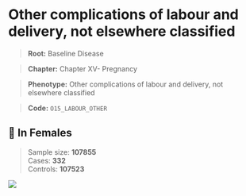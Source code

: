 # Other complications of labour and delivery, not elsewhere classified

> **Root:** Baseline Disease  

> **Chapter:** Chapter XV- Pregnancy  

> **Phenotype:** Other complications of labour and delivery, not elsewhere classified  

> **Code:** `O15_LABOUR_OTHER`

## 👩 In Females  
> Sample size: **107855**  
> Cases: **332**  
> Controls: **107523**
<img src="/Disease/Figures/ALL/Baseline/O15_LABOUR_OTHER.png"/>
<CsvTable src="/Disease_Data/ALL/Baseline/LG_O15_LABOUR_OTHER.csv" label="🔍 View full results" />
